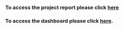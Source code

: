 ### To access the project report please click  [here](https://docs.google.com/document/d/1XobYV_LjKtJnQbAkA51AGEoSOOmOyb_aZ2Ih5VoEheo/edit?usp=sharing) 
### To access the dashboard please click [here](https://public.tableau.com/views/ZomatoRestaurantAnalysis_17307734846660/Dashboard1?:language=en-US&:sid=&:redirect=auth&:display_count=n&:origin=viz_share_link).
